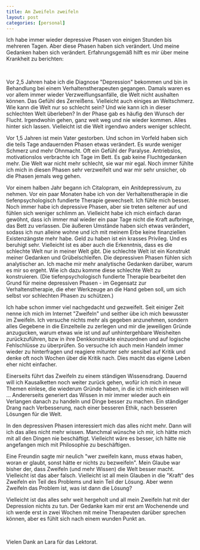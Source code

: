 ```yaml
---
title: Am Zweifeln zweifeln
layout: post
categories: [personal]
---
```



Ich habe immer wieder depressive Phasen von einigen Stunden bis mehreren Tagen. Aber diese Phasen haben sich verändert. Und meine Gedanken haben sich verändert. Erfahrungsgemäß hilft es mir über meine Krankheit zu berichten:

&nbsp;

Vor 2,5 Jahren habe ich die Diagnose "Depression" bekommen und bin in Behandlung bei einem Verhaltenstherapeuten gegangen. Damals waren es vor allem immer wieder Verzweiflungsanfälle, die Welt nicht aushalten können. Das Gefühl des Zerreißens. Vielleicht auch einiges an Weltschmerz. Wie kann die Welt nur so schlecht sein? Und wie kann ich in dieser schlechten Welt überleben?
In der Phase gab es häufig den Wunsch der Flucht. Irgendwohin gehen, ganz weit weg und nie wieder kommen. Alles hinter sich lassen. Vielleicht ist die Welt irgendwo anders weniger schlecht.

Vor 1,5 Jahren ist mein Vater gestorben. Und schon im Vorfeld haben sich die teils Tage andauernden Phasen etwas verändert. Es wurde weniger Schmerz und mehr Ohnmacht. Oft ein Gefühl der Paralyse. Antriebslos, motivationslos verbrachte ich Tage im Bett.
Es gab keine Fluchtgedanken mehr. Die Welt war nicht mehr schlecht, sie war mir egal. Noch immer fühlte ich mich in diesen Phasen sehr verzweifelt und war mir sehr unsicher, ob die Phasen jemals weg gehen.

Vor einem halben Jahr begann ich Citalopram, ein Anitdepressivum, zu nehmen. Vor ein paar Monaten habe ich von der Verhaltenstherapie in die tiefenpsychologisch fundierte Therapie gewechselt. Ich fühle mich besser.
Noch immer habe ich depressive Phasen, aber sie treten seltener auf und fühlen sich weniger schlimm an. Vielleicht habe ich mich einfach daran gewöhnt, dass ich immer mal wieder ein paar Tage nicht die Kraft aufbringe, das Bett zu verlassen. Die äußeren Umstände haben sich etwas verändert, sodass ich nun alleine wohne und ich mit meinem Erbe keine finanziellen Existenzängste mehr habe. Geld zu haben ist ein krasses Privileg. Und es beruhigt sehr.
Vielleicht ist es aber auch die Erkenntnis, dass es die schlechte Welt nur in meiner Welt gibt. Die schlechte Welt ist ein Konstrukt meiner Gedanken und Grübelschleifen.
Die depressiven Phasen fühlen sich analytischer an. Ich mache mir mehr analytische Gedanken darüber, warum es mir so ergeht. Wie ich dazu komme diese schlechte Welt zu konstruieren. (Die tiefenpsychologisch fundierte Therapie bearbeitet den Grund für meine depressiven Phasen - im Gegensatz zur Verhaltenstherapie, die eher Werkzeuge an die Hand geben soll, um sich selbst vor schlechten Phasen zu schützen.)

Ich habe schon immer viel nachgedacht und gezweifelt. Seit einiger Zeit nenne ich mich im Internet "Zweifeln" und seither übe ich mich bewusster im Zweifeln. Ich versuche nichts mehr als gegeben anzunehmen, sondern alles Gegebene in die Einzelteile zu zerlegen und mir die jeweiligen Gründe anzugucken, warum etwas wie ist und auf unhintergehbare Weisheiten zurückzuführen, bzw in ihre Denkkonstrukte einzuordnen und auf logische Fehlschlüsse zu überprüfen.
So versuche ich auch mein Handeln immer wieder zu hinterfragen und reagiere mitunter sehr sensibel auf Kritik und denke oft noch Wochen über die Kritik nach. Dies macht das eigene Leben eher nicht einfacher.

Einerseits führt das Zweifeln zu einem ständigen Wissensdrang. Dauernd will ich Kausalketten noch weiter zurück gehen, wofür ich mich in neue Themen einlese, die wiederum Gründe haben, in die ich mich einlesen will …
Andererseits generiert das Wissen in mir immer wieder auch ein Verlangen danach zu handeln und Dinge besser zu machen. Ein ständiger Drang nach Verbesserung, nach einer besseren Ethik, nach besseren Lösungen für die Welt.

In den depressiven Phasen interessiert mich das alles nicht mehr. Dann will ich das alles nicht mehr wissen. Manchmal wünsche ich mir, ich hätte mich mit all den Dingen nie beschäftigt. Vielleicht wäre es besser, ich hätte nie angefangen mich mit Philosophie zu beschäftigen.

Eine Freundin sagte mir neulich "wer zweifeln kann, muss etwas haben, woran er glaubt, sonst hätte er nichts zu bezweifeln". Mein Glaube war bisher der, dass Zweifeln (und mehr Wissen) die Welt besser macht. Vielleicht ist das aber falsch. Vielleicht ist all mein Glauben in die "Kraft" des Zweifeln ein Teil des Problems und kein Teil der Lösung.
Aber wenn Zweifeln das Problem ist, was ist dann die Lösung?

Vielleicht ist das alles sehr weit hergeholt und all mein Zweifeln hat mit der Depression nichts zu tun. Der Gedanke kam mir erst am Wochenende und ich werde erst in zwei Wochen mit meine Therapeuten darüber sprechen können, aber es fühlt sich nach einem wunden Punkt an.

&nbsp;

Vielen Dank an Lara für das Lektorat.
